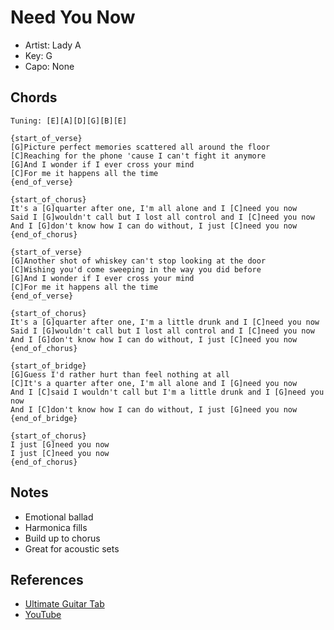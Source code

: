# Need You Now
- Artist: Lady A
- Key: G
- Capo: None

## Chords

```
Tuning: [E][A][D][G][B][E]

{start_of_verse}
[G]Picture perfect memories scattered all around the floor
[C]Reaching for the phone 'cause I can't fight it anymore
[G]And I wonder if I ever cross your mind
[C]For me it happens all the time
{end_of_verse}

{start_of_chorus}
It's a [G]quarter after one, I'm all alone and I [C]need you now
Said I [G]wouldn't call but I lost all control and I [C]need you now
And I [G]don't know how I can do without, I just [C]need you now
{end_of_chorus}

{start_of_verse}
[G]Another shot of whiskey can't stop looking at the door
[C]Wishing you'd come sweeping in the way you did before
[G]And I wonder if I ever cross your mind
[C]For me it happens all the time
{end_of_verse}

{start_of_chorus}
It's a [G]quarter after one, I'm a little drunk and I [C]need you now
Said I [G]wouldn't call but I lost all control and I [C]need you now
And I [G]don't know how I can do without, I just [C]need you now
{end_of_chorus}

{start_of_bridge}
[G]Guess I'd rather hurt than feel nothing at all
[C]It's a quarter after one, I'm all alone and I [G]need you now
And I [C]said I wouldn't call but I'm a little drunk and I [G]need you now
And I [C]don't know how I can do without, I just [G]need you now
{end_of_bridge}

{start_of_chorus}
I just [G]need you now
I just [C]need you now
{end_of_chorus}
```

## Notes

- Emotional ballad
- Harmonica fills
- Build up to chorus
- Great for acoustic sets

## References

- [Ultimate Guitar Tab](https://tabs.ultimate-guitar.com/tab/lady-a/need-you-now-chords)
- [YouTube](https://www.youtube.com/watch?v=eM213aMKTHg) 